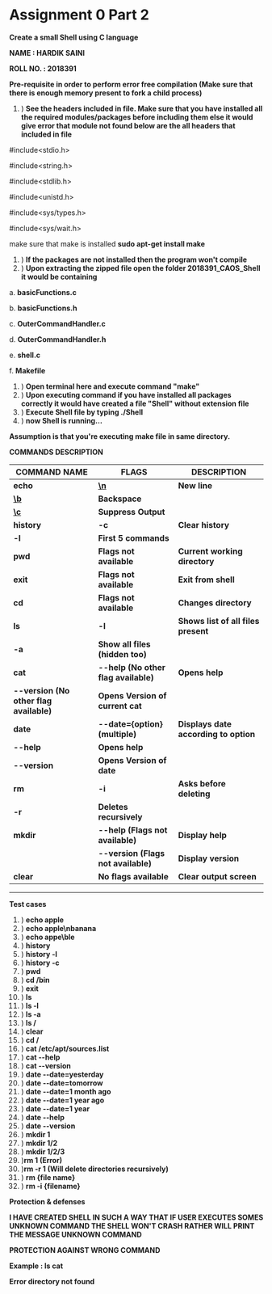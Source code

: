 # Assignment 0 Part 2

**Create a small Shell using C language**

**NAME : HARDIK SAINI**

**ROLL NO. : 2018391**

**Pre-requisite in order to perform error free compilation (Make sure that there is enough memory present to fork a child process)**

1. ) **See the headers included in file. Make sure that you have installed all the required modules/packages before including them else it would give error that module not found below are the all headers that included in file**

#include<stdio.h>

#include<string.h>

#include<stdlib.h>

#include<unistd.h>

#include<sys/types.h>

#include<sys/wait.h>

make sure that make is installed **sudo apt-get install make**

1. ) **If the packages are not installed then the program won&#39;t compile**
2. ) **Upon extracting the zipped file open the folder 2018391\_CAOS\_Shell it would be containing**

a. **basicFunctions.c**

b. **basicFunctions.h**

c. **OuterCommandHandler.c**

d. **OuterCommandHandler.h**

e. **shell.c**

f. **Makefile**

1. ) **Open terminal here and execute command &quot;make&quot;**
2. ) **Upon executing command if you have installed all packages correctly it would have created a file &quot;Shell&quot; without extension file**
3. ) **Execute Shell file by typing ./Shell**
4. ) **now Shell is running…**

**Assumption is that you&#39;re executing make file in same directory.**

**COMMANDS DESCRIPTION**

| **COMMAND NAME** | **FLAGS** | **DESCRIPTION** |
| --- | --- | --- |
| **echo** | [**\\n**](./../../%5C%5Cn) | **New line** |
| [**\\b**](./../../%5C%5Cb) | **Backspace** |
| [**\\c**](./../../%5C%5Cc) | **Suppress Output** |
| **history** | **-c** | **Clear history** |
| **-l** | **First 5 commands** |
| **pwd** | **Flags not available** | **Current working directory** |
| **exit** | **Flags not available** | **Exit from shell** |
| **cd** | **Flags not available** | **Changes directory** |
| **ls** | **-l** | **Shows list of all files present** |
| **-a** | **Show all files (hidden too)** |
| **cat** | **--help (No other flag available)** | **Opens help** |
| **--version (No other flag available)** | **Opens Version of current cat** |
| **date** | **--date={option} (multiple)** | **Displays date according to option** |
| **--help** | **Opens help** |
| **--version** | **Opens Version of date** |
| **rm** | **-i** | **Asks before deleting** |
| **-r** | **Deletes recursively** |
| **mkdir** | **--help (Flags not available)** | **Display help** |
|   | **--version (Flags not available)** | **Display version** |
| **clear** | **No flags available** | **Clear output screen** |

** **

**Test cases**

1. ) **echo apple**
2. ) **echo apple\\nbanana**
3. ) **echo appe\\ble**
4. ) **history**
5. ) **history -l**
6. ) **history -c**
7. ) **pwd**
8. ) **cd /bin**
9. ) **exit**
10. ) **ls**
11. ) **ls -l**
12. ) **ls -a**
13. ) **ls /**
14. ) **clear**
15. ) **cd /**
16. ) **cat /etc/apt/sources.list**
17. ) **cat --help**
18. ) **cat --version**
19. ) **date --date=yesterday**
20. ) **date --date=tomorrow**
21. ) **date --date=1 month ago**
22. ) **date --date=1 year ago**
23. ) **date --date=1 year**
24. ) **date --help**
25. ) **date --version**
26. ) **mkdir 1**
27. ) **mkdir 1/2**
28. ) **mkdir 1/2/3**
29. )**rm 1        (Error)**
30. )**rm -r 1        (Will delete directories recursively)**
31. ) **rm {file name}**
32. ) **rm -i {filename}**

**Protection &amp; defenses**

**I HAVE CREATED SHELL IN SUCH A WAY THAT IF USER EXECUTES SOMES UNKNOWN COMMAND THE SHELL WON&#39;T CRASH RATHER WILL PRINT THE MESSAGE UNKNOWN COMMAND**

**PROTECTION AGAINST WRONG COMMAND**

**Example : ls cat**

**Error directory not found**
